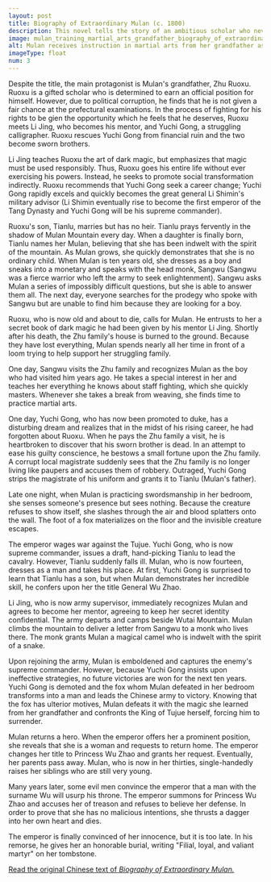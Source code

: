 ```yaml
---
layout: post
title: Biography of Extraordinary Mulan (c. 1800)
description: This novel tells the story of an ambitious scholar who never achieves his dream of a prominent position. Eventually, he passes down his wisdom to his granddaughter, Mulan.
image: mulan_training_martial_arts_grandfather_biography_of_extraordinary_mulan.png
alt: Mulan receives instruction in martial arts from her grandfather as her grandmother looks on. Included as an illustration in a late woodblock reprinting of Biography of Extraordinary Mulan (Public domain).
imageType: float
num: 3
---
```


Despite the title, the main protagonist is Mulan's grandfather, Zhu Ruoxu. Ruoxu is a gifted scholar who is determined to earn an official position for himself. However, due to political corruption, he finds that he is not given a fair chance at the prefectural examinations. In the process of fighting for his rights to be gien the opportunity which he feels that he deserves, Ruoxu meets Li Jing, who becomes his mentor, and Yuchi Gong, a struggling calligrapher. Ruoxu rescues Yuchi Gong from financial ruin and the two become sworn brothers.

Li Jing teaches Ruoxu the art of dark magic, but emphasizes that magic must be used responsibly. Thus, Ruoxu goes his entire life without ever exercising his powers. Instead, he seeks to promote social transformation indirectly. Ruoxu recommends that Yuchi Gong seek a career change; Yuchi Gong rapidly excels and quickly becomes the great general Li Shimin's military advisor (Li Shimin eventually rise to become the first emperor of the Tang Dynasty and Yuchi Gong will be his supreme commander).

Ruoxu's son, Tianlu, marries but has no heir. Tianlu prays fervently in the shadow of Mulan Mountain every day. When a daughter is finally born, Tianlu names her Mulan, believing that she has been indwelt with the spirit of the mountain. As Mulan grows, she quickly demonstrates that she is no ordinary child. When Mulan is ten years old, she dresses as a boy and sneaks into a monetary and speaks with the head monk, Sangwu (Sangwu was a fierce warrior who left the army to seek enlightenment). Sangwu asks Mulan a series of impossibly difficult questions, but she is able to answer them all. The next day, everyone searches for the prodegy who spoke with Sangwu but are unable to find him because they are looking for a boy.

Ruoxu, who is now old and about to die, calls for Mulan. He entrusts to her a secret book of dark magic he had been given by his mentor Li Jing. Shortly after his death, the Zhu family's house is burned to the ground. Because they have lost everything, Mulan spends nearly all her time in front of a loom trying to help support her struggling family.

One day, Sangwu visits the Zhu family and recognizes Mulan as the boy who had visited him years ago. He takes a special interest in her and teaches her everything he knows about staff fighting, which she quickly masters. Whenever she takes a break from weaving, she finds time to practice martial arts.

One day, Yuchi Gong, who has now been promoted to duke, has a disturbing dream and realizes that in the midst of his rising career, he had forgotten about Ruoxu. When he pays the Zhu family a visit, he is heartbroken to discover that his sworn brother is dead. In an attempt to ease his guilty conscience, he bestows a small fortune upon the Zhu family. A corrupt local magistrate suddenly sees that the Zhu family is no longer living like paupers and accuses them of robbery. Outraged, Yuchi Gong strips the magistrate of his uniform and grants it to Tianlu (Mulan's father).

Late one night, when Mulan is practicing swordsmanship in her bedroom, she senses someone's presence but sees nothing. Because the creature refuses to show itself, she slashes through the air and blood splatters onto the wall. The foot of a fox materializes on the floor and the invisible creature escapes.

The emperor wages war against the Tujue. Yuchi Gong, who is now supreme commander, issues a draft, hand-picking Tianlu to lead the cavalry. However, Tianlu suddenly falls ill. Mulan, who is now fourteen, dresses as a man and takes his place. At first, Yuchi Gong is surprised to learn that Tianlu has a son, but when Mulan demonstrates her incredible skill, he confers upon her the title General Wu Zhao.

Li Jing, who is now army supervisor, immediately recognizes Mulan and agrees to become her mentor, agreeing to keep her secret identity confidential. The army departs and camps beside Wutai Mountain. Mulan climbs the mountain to deliver a letter from Sangwu to a monk who lives there. The monk grants Mulan a magical camel who is indwelt with the spirit of a snake.

Upon rejoining the army, Mulan is emboldened and captures the enemy's supreme commander. However, because Yuchi Gong insists upon ineffective strategies, no future victories are won for the next ten years. Yuchi Gong is demoted and the fox whom Mulan defeated in her bedroom transforms into a man and leads the Chinese army to victory. Knowing that the fox has ulterior motives, Mulan defeats it with the magic she learned from her grandfather and confronts the King of Tujue herself, forcing him to surrender.

Mulan returns a hero. When the emperor offers her a prominent position, she reveals that she is a woman and requests to return home. The emperor changes her title to Princess Wu Zhao and grants her request. Eventually, her parents pass away. Mulan, who is now in her thirties, single-handedly raises her siblings who are still very young.

Many years later, some evil men convince the emperor that a man with the surname Wu will usurp his throne. The emperor summons for Princess Wu Zhao and accuses her of treason and refuses to believe her defense. In order to prove that she has no malicious intentions, she thrusts a dagger into her own heart and dies.

The emperor is finally convinced of her innocence, but it is too late. In his remorse, he gives her an honorable burial, writing "Filial, loyal, and valiant martyr" on her tombstone.

<a href="https://zh.wikisource.org/wiki/%E6%9C%A8%E8%98%AD%E5%A5%87%E5%A5%B3%E5%82%B3">Read the original Chinese text of <i>Biography of Extraordinary Mulan.</i></a>
